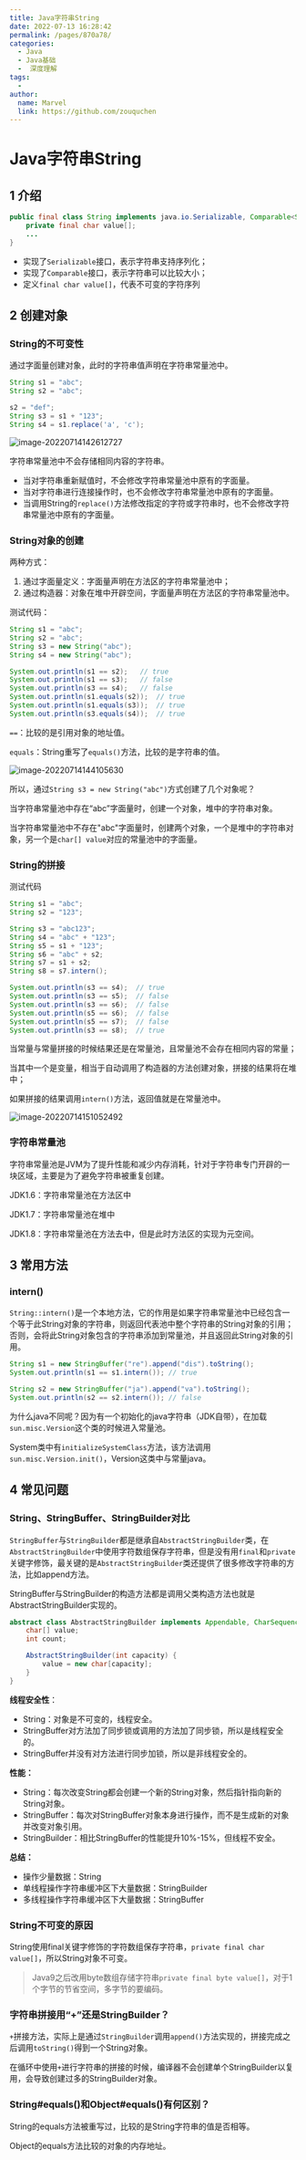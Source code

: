```yaml
---
title: Java字符串String
date: 2022-07-13 16:28:42
permalink: /pages/870a78/
categories:
  - Java
  - Java基础
  -  深度理解
tags:
  - 
author: 
  name: Marvel
  link: https://github.com/zouquchen
---
```

# Java字符串String

## 1 介绍

```java
public final class String implements java.io.Serializable, Comparable<String>, CharSequence {
    private final char value[];
    ...
}
```

- 实现了`Serializable`接口，表示字符串支持序列化；
- 实现了`Comparable`接口，表示字符串可以比较大小；
- 定义`final char value[]`，代表不可变的字符序列

## 2 创建对象

### String的不可变性

通过字面量创建对象，此时的字符串值声明在字符串常量池中。

```java
String s1 = "abc";
String s2 = "abc";

s2 = "def";
String s3 = s1 + "123";
String s4 = s1.replace('a', 'c');
```

![image-20220714142612727](https://raw.githubusercontent.com/zouquchen/Images/main/imgs/String-immutability.png)

字符串常量池中不会存储相同内容的字符串。

- 当对字符串重新赋值时，不会修改字符串常量池中原有的字面量。
- 当对字符串进行连接操作时，也不会修改字符串常量池中原有的字面量。
- 当调用String的`replace()`方法修改指定的字符或字符串时，也不会修改字符串常量池中原有的字面量。

### String对象的创建

两种方式：

1. 通过字面量定义：字面量声明在方法区的字符串常量池中；
2. 通过构造器：对象在堆中开辟空间，字面量声明在方法区的字符串常量池中。

测试代码：

```java
String s1 = "abc";
String s2 = "abc";
String s3 = new String("abc");
String s4 = new String("abc");

System.out.println(s1 == s2);   // true
System.out.println(s1 == s3);   // false
System.out.println(s3 == s4);   // false
System.out.println(s1.equals(s2));  // true
System.out.println(s1.equals(s3));  // true
System.out.println(s3.equals(s4));  // true
```

`==`：比较的是引用对象的地址值。

`equals`：String重写了`equals()`方法，比较的是字符串的值。

![image-20220714144105630](https://raw.githubusercontent.com/zouquchen/Images/main/imgs/String-createObject.png)

所以，通过`String s3 = new String("abc")`方式创建了几个对象呢？

当字符串常量池中存在“abc”字面量时，创建一个对象，堆中的字符串对象。

当字符串常量池中不存在"abc"字面量时，创建两个对象，一个是堆中的字符串对象，另一个是`char[] value`对应的常量池中的字面量。

### String的拼接

测试代码

```java
String s1 = "abc";
String s2 = "123";

String s3 = "abc123";
String s4 = "abc" + "123";
String s5 = s1 + "123";
String s6 = "abc" + s2;
String s7 = s1 + s2;
String s8 = s7.intern();

System.out.println(s3 == s4);  // true
System.out.println(s3 == s5);  // false
System.out.println(s3 == s6);  // false
System.out.println(s5 == s6);  // false
System.out.println(s5 == s7);  // false
System.out.println(s3 == s8);  // true
```

当常量与常量拼接的时候结果还是在常量池，且常量池不会存在相同内容的常量；

当其中一个是变量，相当于自动调用了构造器的方法创建对象，拼接的结果将在堆中；

如果拼接的结果调用`intern()`方法，返回值就是在常量池中。

![image-20220714151052492](https://raw.githubusercontent.com/zouquchen/Images/main/imgs/String-append3.png)

### 字符串常量池

字符串常量池是JVM为了提升性能和减少内存消耗，针对于字符串专门开辟的一块区域，主要是为了避免字符串被重复创建。

JDK1.6：字符串常量池在方法区中

JDK1.7：字符串常量池在堆中

JDK1.8：字符串常量池在方法去中，但是此时方法区的实现为元空间。

## 3 常用方法

### intern()

`String::intern()`是一个本地方法，它的作用是如果字符串常量池中已经包含一个等于此String对象的字符串，则返回代表池中整个字符串的String对象的引用；否则，会将此String对象包含的字符串添加到常量池，并且返回此String对象的引用。

```java
String s1 = new StringBuffer("re").append("dis").toString();
System.out.println(s1 == s1.intern()); // true

String s2 = new StringBuffer("ja").append("va").toString();
System.out.println(s2 == s2.intern()); // false
```

为什么java不同呢？因为有一个初始化的java字符串（JDK自带），在加载`sun.misc.Version`这个类的时候进入常量池。

System类中有`initializeSystemClass`方法，该方法调用`sun.misc.Version.init()`，Version这类中与常量java。

## 4 常见问题

### String、StringBuffer、StringBuilder对比

`StringBuffer`与`StringBuilder`都是继承自`AbstractStringBuilder`类，在`AbstractStringBuilder`中使用字符数组保存字符串，但是没有用`final`和`private`关键字修饰，最关键的是`AbstractStringBuilder`类还提供了很多修改字符串的方法，比如append方法。

StringBuffer与StringBuilder的构造方法都是调用父类构造方法也就是AbstractStringBuilder实现的。

```java
abstract class AbstractStringBuilder implements Appendable, CharSequence {
    char[] value;
    int count;

    AbstractStringBuilder(int capacity) {
        value = new char[capacity];
    }
}
```

**线程安全性**：

- String：对象是不可变的，线程安全。
- StringBuffer对方法加了同步锁或调用的方法加了同步锁，所以是线程安全的。
- StringBuffer并没有对方法进行同步加锁，所以是非线程安全的。

**性能：**

- String：每次改变String都会创建一个新的String对象，然后指针指向新的String对象。
- StringBuffer：每次对StringBuffer对象本身进行操作，而不是生成新的对象并改变对象引用。
- StringBuilder：相比StringBuffer的性能提升10%-15%，但线程不安全。

**总结：**

- 操作少量数据：String
- 单线程操作字符串缓冲区下大量数据：StringBuilder
- 多线程操作字符串缓冲区下大量数据：StringBuffer

### String不可变的原因

String使用final关键字修饰的字符数组保存字符串，`private final char value[]`，所以String对象不可变。

> Java9之后改用byte数组存储字符串`private final byte value[]`，对于1个字节的节省空间，多字节的要编码。

### 字符串拼接用“+”还是StringBuilder？

`+`拼接方法，实际上是通过`StringBuilder`调用`append()`方法实现的，拼接完成之后调用`toString()`得到一个String对象。

在循环中使用`+`进行字符串的拼接的时候，编译器不会创建单个StringBuilder以复用，会导致创建过多的StringBuilder对象。

### String#equals()和Object#equals()有何区别？

String的equals方法被重写过，比较的是String字符串的值是否相等。

Object的equals方法比较的对象的内存地址。


